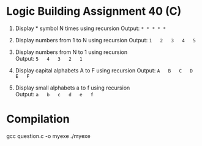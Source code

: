# Logic Building Assignment 40 (C)

1. Display  * symbol N times using recursion
   Output: `* * * * *`

2. Display numbers from 1 to N using recursion
   Output: `1   2   3   4   5`

3. Display numbers from N to 1 using recursion  
   Output: `5   4   3   2   1`

4. Display capital alphabets A to F using recursion
   Output: `A   B   C   D   E   F`

5. Display small alphabets a to f using recursion  
   Output: `a   b   c   d   e   f`

# Compilation

gcc question.c -o myexe
./myexe
